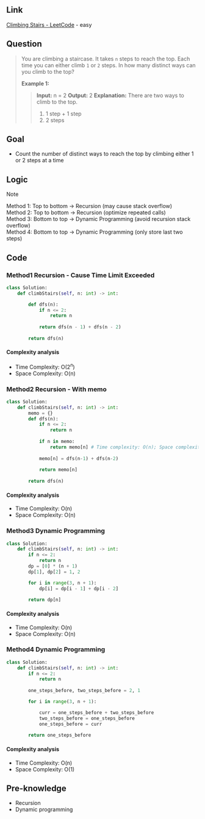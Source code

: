 ## Link
[Climbing Stairs - LeetCode](https://leetcode.com/problems/climbing-stairs/description/) - easy
## Question
> You are climbing a staircase. It takes `n` steps to reach the top.
> Each time you can either climb `1` or `2` steps. In how many distinct ways can you climb to the top?
>
> **Example 1:**
>> **Input:** n = 2
>> **Output:** 2
>> **Explanation:** There are two ways to climb to the top.
>> 	1. 1 step + 1 step
>> 	2. 2 steps
## Goal
- Count the number of  distinct ways to reach the top by climbing either 1 or 2 steps at a time
## Logic
>[!note]
> Method 1: Top to bottom -> Recursion (may cause stack overflow) <br>
> Method 2: Top to bottom -> Recursion (optimize repeated calls) <br>
> Method 3: Bottom to top -> Dynamic Programming (avoid recursion stack overflow) <br>
> Method 4: Bottom to top -> Dynamic Programming (only store last two steps) <br>
## Code
### Method1 Recursion - Cause Time Limit Exceeded
```python
class Solution:
    def climbStairs(self, n: int) -> int:

        def dfs(n):
            if n <= 2:
                return n
                
            return dfs(n - 1) + dfs(n - 2)
        
        return dfs(n)
```
#### Complexity analysis
- Time Complexity: O($2^n$)
- Space Complexity: O(n)
### Method2 Recursion - With memo
```python
class Solution:
    def climbStairs(self, n: int) -> int:
        memo = {}
        def dfs(n):
            if n <= 2:
                return n
            
            if n in memo:
                return memo[n] # Time complexity: O(n); Space complexity: O(n)
            
            memo[n] = dfs(n-1) + dfs(n-2)
            
            return memo[n]
            
        return dfs(n)
```
#### Complexity analysis
- Time Complexity: O(n)
- Space Complexity: O(n)
### Method3 Dynamic Programming
```python
class Solution:
    def climbStairs(self, n: int) -> int:
        if n <= 2:
            return n
        dp = [0] * (n + 1)
        dp[1], dp[2] = 1, 2

        for i in range(3, n + 1):
            dp[i] = dp[i - 1] + dp[i - 2]
        
        return dp[n]
```
#### Complexity analysis
- Time Complexity: O(n)
- Space Complexity: O(n)
### Method4 Dynamic Programming
```python
class Solution:
    def climbStairs(self, n: int) -> int:
        if n <= 2:
            return n
        
        one_steps_before, two_steps_before = 2, 1

        for i in range(3, n + 1):

            curr = one_steps_before + two_steps_before
            two_steps_before = one_steps_before
            one_steps_before = curr
        
        return one_steps_before
```
#### Complexity analysis
- Time Complexity: O(n)
- Space Complexity: O(1)
## Pre-knowledge
- Recursion
- Dynamic programming
